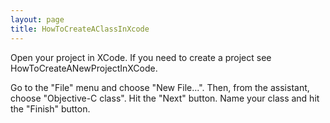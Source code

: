 ```yaml
---
layout: page
title: HowToCreateAClassInXcode
---
```




Open your project in XCode. If you need to create a project see HowToCreateANewProjectInXCode.

Go to the "File" menu and choose "New File...". Then, from the assistant, choose "Objective-C class". Hit the "Next" button. Name your class and hit the "Finish" button.

